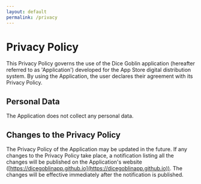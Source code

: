 ```yaml
---
layout: default
permalink: /privacy
---
```

# Privacy Policy

This Privacy Policy governs the use of the Dice Goblin application (hereafter referred to as 'Application') developed for the App Store digital distribution system. By using the Application, the user declares their agreement with its Privacy Policy.

## Personal Data

The Application does not collect any personal data.

## Changes to the Privacy Policy

The Privacy Policy of the Application may be updated in the future. If any changes to the Privacy Policy take place, a notification listing all the changes will be published on the Application's website ([https://dicegoblinapp.github.io](https://dicegoblinapp.github.io)). The changes will be effective immediately after the notification is published.

